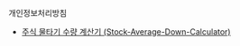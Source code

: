 개인정보처리방침

- [주식 물타기 수량 계산기 (Stock-Average-Down-Calculator)](https://github.com/lofty87/privacy-policy/blob/master/stock-average-down-calculator/stock-average-down-calculator-privacy-policy.md)
